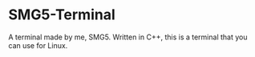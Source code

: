 # SMG5-Terminal
A terminal made by me, SMG5. Written in C++, this is a terminal that you can use for Linux.
